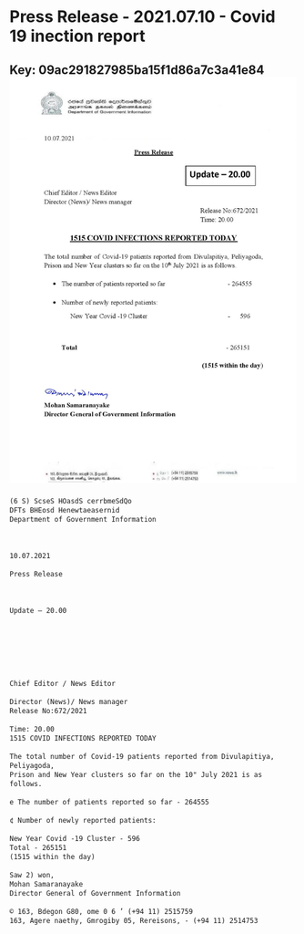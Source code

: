 # Press Release - 2021.07.10 - Covid 19 inection report 
Key: 09ac291827985ba15f1d86a7c3a41e84 
![img](img/09ac291827985ba15f1d86a7c3a41e84.jpg)
---
```
(6 S) ScseS HOasdS cerrbmeSdQo
DFTs BHEosd Henewtaeasernid
Department of Government Information

 

10.07.2021

Press Release

 

Update — 20.00

 

 

 

Chief Editor / News Editor

Director (News)/ News manager
Release No:672/2021

Time: 20.00
1515 COVID INFECTIONS REPORTED TODAY

The total number of Covid-19 patients reported from Divulapitiya, Peliyagoda,
Prison and New Year clusters so far on the 10" July 2021 is as follows.

e The number of patients reported so far - 264555

¢ Number of newly reported patients:

New Year Covid -19 Cluster - 596
Total - 265151
(1515 within the day)

Saw 2) won,
Mohan Samaranayake
Director General of Government Information

© 163, Bdegon G80, ome 0 6 ’ (+94 11) 2515759
163, Agere naethy, Gmrogiby 05, Rereisons, - (+94 11) 2514753

 

```
